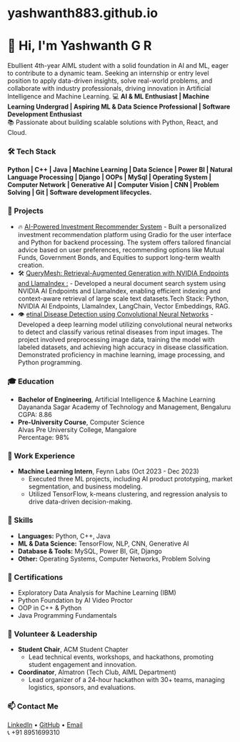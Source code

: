 # yashwanth883.github.io
# 👋 Hi, I'm Yashwanth G R  
   Ebullient 4th-year AIML student with a solid foundation in AI and ML, eager to contribute to a dynamic team. Seeking an internship or entry
   level position to apply data-driven insights, solve real-world problems, and collaborate with industry professionals, driving innovation in 
   Artificial Intelligence and Machine Learning. 
💻 **AI & ML Enthusiast | Machine Learning Undergrad | Aspiring ML & Data Science Professional | Software Development Enthusiast**  
📚 Passionate about building scalable solutions with Python, React, and Cloud.


### 🛠️ Tech Stack  
 **Python | C++ | Java | Machine Learning | Data Science | Power BI | Natural Language Processing | Django | OOPs |  MySql | Operating 
System | Computer Network | Generative AI  | Computer Vision | CNN | Problem Solving | Git | Software development lifecycles.**

### 🚀 Projects
- 🔥 [AI-Powered Investment Recommender System](https://github.com/yashwanth883/finance-recommender) - Built a personalized investment recommendation platform using Gradio for the user interface and Python for backend 
processing. The system offers tailored financial advice based on user preferences, recommending options like Mutual Funds, 
Government Bonds, and Equities to support long-term wealth creation.    
- 🛠️ [QueryMesh: Retrieval-Augmented Generation with NVIDIA Endpoints and LlamaIndex :](https://github.com/yashwanth883/querymesh) - Developed a neural document 
search system using NVIDIA AI Endpoints and LlamaIndex, enabling efficient indexing and context-aware retrieval of large
scale text datasets.Tech Stack: Python, NVIDIA AI Endpoints, LlamaIndex, LangChain, Vector Embeddings, RAG. 
- 👁️ [etinal Disease Detection using Convolutional Neural Networks](https://github.com/yashwanth883/retinal-disease-detection) - Developed a deep learning model utilizing convolutional neural networks to detect and classify various retinal diseases from input images. The project 
involved preprocessing image data, training the model with labeled datasets, and achieving high accuracy in disease classification. Demonstrated 
proficiency in machine learning, image processing, and Python programming.  

### 🎓 Education  
- **Bachelor of Engineering**, Artificial Intelligence & Machine Learning  
  Dayananda Sagar Academy of Technology and Management, Bengaluru  
  CGPA: 8.86  
- **Pre-University Course**, Computer Science  
  Alvas Pre University College, Mangalore  
  Percentage: 98%  

### 💼 Work Experience  
- **Machine Learning Intern**, Feynn Labs (Oct 2023 - Dec 2023)  
  - Executed three ML projects, including AI product prototyping, market segmentation, and business modeling.  
  - Utilized TensorFlow, k-means clustering, and regression analysis to drive data-driven decision-making.  

### 🎯 Skills  
- **Languages:** Python, C++, Java  
- **ML & Data Science:** TensorFlow, NLP, CNN, Generative AI  
- **Database & Tools:** MySQL, Power BI, Git, Django  
- **Other:** Operating Systems, Computer Networks, Problem Solving  

### 📜 Certifications  
- Exploratory Data Analysis for Machine Learning (IBM)  
- Python Foundation by AI Video Proctor  
- OOP in C++ & Python  
- Java Programming Fundamentals  

### 👥 Volunteer & Leadership  
- **Student Chair**, ACM Student Chapter  
  - Lead technical events, workshops, and hackathons, promoting student engagement and innovation.  
- **Coordinator**, Almatron (Tech Club, AIML Department)  
  - Lead organizer of a 24-hour hackathon with 30+ teams, managing logistics, sponsors, and evaluations.  

### 📫 Contact Me  
[LinkedIn](https://linkedin.com/in/yashwanth-g-r-710718228) • [GitHub](https://github.com/yashwanth883) • [Email](mailto:yashwanth2003gr@gmail.com)  
📞 +91 8951699310
